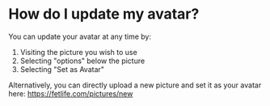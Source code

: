 # How do I update my avatar?

You can update your avatar at any time by:

1. Visiting the picture you wish to use
2. Selecting "options" below the picture
3. Selecting "Set as Avatar"

Alternatively, you can directly upload a new picture and set it as your avatar here: https://fetlife.com/pictures/new